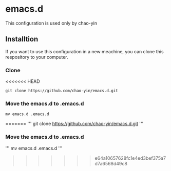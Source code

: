 # emacs.d

This configuration is used only by chao-yin

## Installtion
If you want to use this configuration in a new meachine, you can clone this respository to your computer.

### Clone
<<<<<<< HEAD
```
git clone https://github.com/chao-yin/emacs.d.git
```

### Move the emacs.d to .emacs.d
```
mv emacs.d .emacs.d
```
=======
'''
git clone https://github.com/chao-yin/emacs.d.git
'''

### Move the emacs.d to .emacs.d
'''
mv emacs.d .emacs.d
'''
>>>>>>> e64a10657628fc1e4ed3bef375a7d7a6568d49c8
